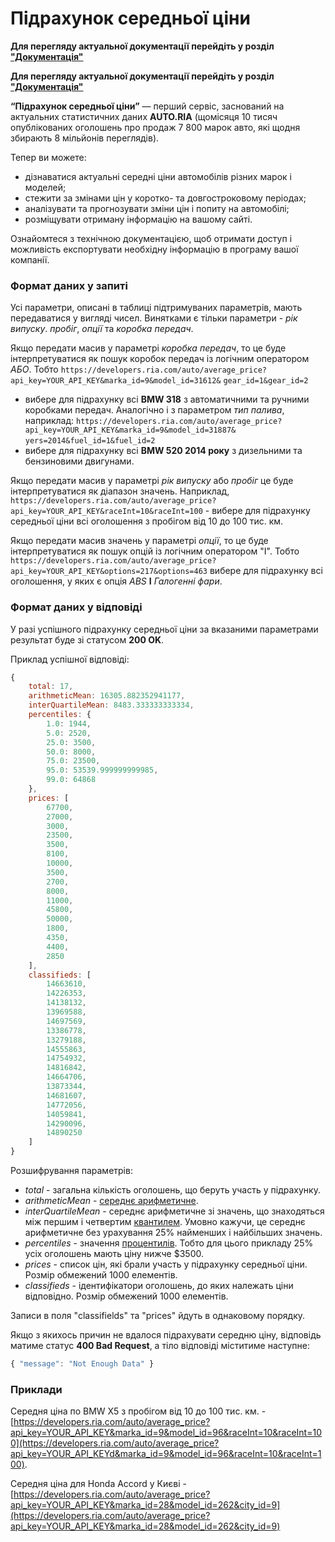 # Підрахунок середньої ціни

**Для перегляду актуальної документації перейдіть у розділ ["Документація"](https://developers.ria.com/docs/)**

 **Для перегляду актуальної документації перейдіть у розділ ["Документація"](https://developers.ria.com/docs/)**
 
 **“Підрахунок середньої ціни”** — 
 перший сервіс, заснований на актуальних статистичних даних **AUTO.RIA** (щомісяця 10 тисяч опублікованих оголошень про продаж 7 800 марок авто, які щодня збирають 8 мільйонів переглядів).
 
 Тепер ви можете:
 * дізнаватися актуальні середні ціни автомобілів різних марок і моделей; 
 * стежити за змінами цін у коротко- та довгостроковому періодах;
 * аналізувати та прогнозувати зміни цін і попиту на автомобілі;
 * розміщувати отриману інформацію на вашому сайті.
 
 
 
 Ознайомтеся з технічною документацією, щоб отримати доступ і можливість експортувати необхідну інформацію в програму вашої компанії.
 
 
### Формат даних у запиті

Усі параметри, описані в таблиці підтримуваних параметрів, мають передаватися у вигляді чисел. Винятками є тільки параметри - *рік випуску*. *пробіг*, *опції* та *коробка передач*.

Якщо передати масив у параметрі *коробка передач*, то це буде інтерпретуватися як пошук коробок передач із логічним оператором *АБО*. Тобто `https://developers.ria.com/auto/average_price?api_key=YOUR_API_KEY&marka_id=9&model_id=31612&`
`gear_id=1&gear_id=2` 
- вибере для підрахунку всі **BMW 318** з автоматичними та ручними коробками передач. Аналогічно і з параметром *тип палива*, наприклад: `https://developers.ria.com/auto/average_price?api_key=YOUR_API_KEY&marka_id=9&model_id=31887&`
`yers=2014&fuel_id=1&fuel_id=2`
- вибере для підрахунку всі **BMW 520 2014 року** з дизельними та бензиновими двигунами.  

Якщо передати масив у параметрі *рік випуску* або *пробіг* це буде інтерпретуватися як діапазон значень. Наприклад, `https://developers.ria.com/auto/average_price?api_key=YOUR_API_KEY&raceInt=10&raceInt=100` - вибере для підрахунку середньої ціни всі оголошення з пробігом від 10 до 100 тис. км.

Якщо передати масив значень у параметрі *опції*, то це буде інтерпретуватися як пошук опцій із логічним оператором "І". Тобто `https://developers.ria.com/auto/average_price?api_key=YOUR_API_KEY&options=217&options=463` вибере для підрахунку всі оголошення, у яких є опція *ABS* **І** *Галогенні фари*.

### Формат даних у відповіді

У разі успішного підрахунку середньої ціни за вказаними параметрами результат буде зі статусом **200 OK**.

Приклад успішної відповіді:
```javascript
{
    total: 17,
    arithmeticMean: 16305.882352941177,
    interQuartileMean: 8483.333333333334,
    percentiles: {
        1.0: 1944,
        5.0: 2520,
        25.0: 3500,
        50.0: 8000,
        75.0: 23500,
        95.0: 53539.999999999985,
        99.0: 64868
    },
    prices: [
        67700,
        27000,
        3000,
        23500,
        3500,
        8100,
        10000,
        3500,
        2700,
        8000,
        11000,
        45800,
        50000,
        1800,
        4350,
        4400,
        2850
    ],
    classifieds: [
        14663610,
        14226353,
        14138132,
        13969588,
        14697569,
        13386778,
        13279188,
        14555863,
        14754932,
        14816842,
        14664706,
        13873344,
        14681607,
        14772056,
        14059841,
        14290096,
        14890250
    ]
}
```
Розшифрування параметрів:
- *total* - загальна кількість оголошень, що беруть участь у підрахунку.
- *arithmeticMean* - [середнє арифметичне](https://ru.wikipedia.org/wiki/%D0%A1%D1%80%D0%B5%D0%B4%D0%BD%D0%B5%D0%B5_%D0%B0%D1%80%D0%B8%D1%84%D0%BC%D0%B5%D1%82%D0%B8%D1%87%D0%B5%D1%81%D0%BA%D0%BE%D0%B5).
- *interQuartileMean* - середнє арифметичне зі значень, що знаходяться між першим і четвертим [квантилем](https://ru.wikipedia.org/wiki/%D0%9A%D0%B2%D0%B0%D0%BD%D1%82%D0%B8%D0%BB%D1%8C). Умовно кажучи, це середнє арифметичне без урахування 25% найменших і найбільших значень.
- *percentiles* - значення [процентилів](https://ru.wikipedia.org/wiki/%D0%9A%D0%B2%D0%B0%D0%BD%D1%82%D0%B8%D0%BB%D1%8C#.D0.9F.D0.B5.D1.80.D1.86.D0.B5.D0.BD.D1.82.D0.B8.D0.BB.D1.8C). Тобто для цього прикладу 25% усіх оголошень мають ціну нижче $3500.
- *prices* - список цін, які брали участь у підрахунку середньої ціни. Розмір обмежений 1000 елементів.
- *classifieds* - ідентифікатори оголошень, до яких належать ціни відповідно. Розмір обмежений 1000 елементів.

Записи в поля "classifields" та "prices" йдуть в однаковому порядку.

Якщо з якихось причин не вдалося підрахувати середню ціну, відповідь матиме статус **400 Bad Request**, а тіло відповіді міститиме наступне:
```javascript
{ "message": "Not Enough Data" }
```

### Приклади

Середня ціна по BMW X5 з пробігом від 10 до 100 тис. км. - [https://developers.ria.com/auto/average_price?api_key=YOUR_API_KEY&marka_id=9&model_id=96&raceInt=10&raceInt=100](https://developers.ria.com/auto/average_price?api_key=YOUR_API_KEYd&marka_id=9&model_id=96&raceInt=10&raceInt=100).


Середня ціна для Honda Accord у Києві - [https://developers.ria.com/auto/average_price?api_key=YOUR_API_KEY&marka_id=28&model_id=262&city_id=9](https://developers.ria.com/auto/average_price?api_key=YOUR_API_KEY&marka_id=28&model_id=262&city_id=9)
 
